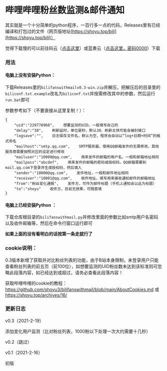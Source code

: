# 哔哩哔哩粉丝数监测&邮件通知

其实就是一个十分简单的python程序，一百行多一点的代码，Releases里有已经编译和打包过的文件（网页版地址[https://shoyu.top/bili](https://shoyu.top/bili)）

觉得下载慢的可以前往码云（[点击这里](https://gitee.com/shoyu3/bilifanswithmail)）或蓝奏云（[点击这里，密码0000](https://io3.lanzous.com/b0dwltk8j)）下载

### 用法

#### 电脑上没有安装Python：

下载Releases里的```bilifanswithmailv0.3-win.zip```并解压，把解压后的目录里的```biliconf.txt.example```改名为```biliconf.txt```并按需修改其中的参数，然后运行```run.bat```即可

参数参考如下（不要直接从这里复制！）：
```
{
    "uid":"229778960",    想要监测的UID，一般填写自己的
    "delay":"30",    刷新延时，单位是秒，默认30，刷新太快可能会被封接口
    "logsave":"",    日志保存文件名，默认为空，程序会自动以“log+日期+时间”的格式命名
    "mailhost":"smtp.qq.com",    SMTP服务器，使用QQ邮箱发件的无需修改，其他服务商需要按照对应的设定进行修改
    "mailuser":"10000@qq.com",    用来发件的邮箱的用户名，一般和邮箱地址相同
    "mailpass":"abcdef",    用来发件的邮箱的密码或授权码，QQ邮箱需要到mail.qq.com下登录并生成授权码，然后填入
    "sender":"10000@qq.com",    发件地址，一般和邮件地址相同
    "receiver":"10001@qq.com",    收件地址，填写用来接收通知邮件的邮箱地址
    "from":"粉丝变化通报",    发件方，可作为邮件标题（手机上通知会以此为标题）
    "to":"shoyu"    收件方，目前无效果，可随意填
}
```

#### 电脑上已经安装Python ：

下载仓库根目录的```bilifanswithmail.py```并修改里面的参数比如smtp用户名密码以及收件邮箱等，然后在命令行窗口运行即可

**如果上面的没有看明白的话按第一条走就行了**

### cookie说明：

0.3版本新增了获取并对比粉丝列表的功能，由于B站本身限制，未登录用户只能查看粉丝列表的前五页（前100位），如想要监测的UID粉丝数未达到该标准则可忽略此段落内容，如已经达到或超过，请务必查看此段落内容！

获取哔哩哔哩的cookie的教程：https://github.com/shoyu3/bilifanswithmail/blob/main/AboutCookies.md 或 https://shoyu.top/archives/16/

### 更新日志

v0.3（2021-2-19）

添加变化用户监测（比对粉丝列表，1000粉以下处理一次大约需要十几秒）

v0.2（跳过）

v0.1（2021-2-16）

初版
